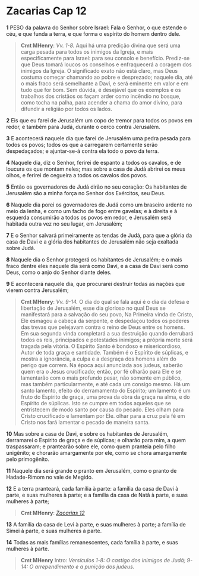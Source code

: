 # Zacarias Cap 12

**1** 	PESO da palavra do Senhor sobre Israel: Fala o Senhor, o que estende o céu, e que funda a terra, e que forma o espírito do homem dentro dele.

> **Cmt MHenry**: *Vv. 1-8.* Aqui há uma predição divina que será uma carga pesada para todos os inimigos da Igreja, e mais especificamente para Israel: para seu consolo e benefício. Prediz-se que Deus tomará loucos os conselhos e enfraquecerá a coragem dos inimigos da Igreja. O significado exato não está claro, mas Deus costuma começar chamando ao pobre e desprezado; naquele dia, até o mais fraco será semelhante a Davi, e será eminente em valor e em tudo que for bom. Sem dúvida, é desejável que os exemplos e os trabalhos dos cristãos os façam arder como incêndio no bosque, como tocha na palha, para acender a chama do amor divino, para difundir a religião por todos os lados.

**2** 	Eis que eu farei de Jerusalém um copo de tremor para todos os povos em redor, e também para Judá, durante o cerco contra Jerusalém.

**3** 	E acontecerá naquele dia que farei de Jerusalém uma pedra pesada para todos os povos; todos os que a carregarem certamente serão despedaçados; e ajuntar-se-á contra ela todo o povo da terra.

**4** 	Naquele dia, diz o Senhor, ferirei de espanto a todos os cavalos, e de loucura os que montam neles; mas sobre a casa de Judá abrirei os meus olhos, e ferirei de cegueira a todos os cavalos dos povos.

**5** 	Então os governadores de Judá dirão no seu coração: Os habitantes de Jerusalém são a minha força no Senhor dos Exércitos, seu Deus.

**6** 	Naquele dia porei os governadores de Judá como um braseiro ardente no meio da lenha, e como um facho de fogo entre gavelas; e à direita e à esquerda consumirão a todos os povos em redor, e Jerusalém será habitada outra vez no seu lugar, em Jerusalém;

**7** 	E o Senhor salvará primeiramente as tendas de Judá, para que a glória da casa de Davi e a glória dos habitantes de Jerusalém não seja exaltada sobre Judá.

**8** 	Naquele dia o Senhor protegerá os habitantes de Jerusalém; e o mais fraco dentre eles naquele dia será como Davi, e a casa de Davi será como Deus, como o anjo do Senhor diante deles.

**9** 	E acontecerá naquele dia, que procurarei destruir todas as nações que vierem contra Jerusalém;

> **Cmt MHenry**: *Vv. 9-14.* O dia do qual se fala aqui é o dia da defesa e libertação de Jerusalém, esse dia glorioso no qual Deus se manifestará para a salvação do seu povo, Na Primeira vinda de Cristo, Ele esmagou a cabeça da serpente, e despedaçou todos os poderes das trevas que pelejavam contra o reino de Deus entre os homens. Em sua segunda vinda completará a sua destruição quando derrubará todos os reis, principados e potestades inimigos; a própria morte será tragada pela vitória. O Espírito Santo é bondoso e misericordioso, Autor de toda graça e santidade. Também é o Espírito de súplicas, e mostra a ignorância, a culpa e a desgraça dos homens além do perigo que correm. Na época aqui anunciada aos judeus, saberão quem era o Jesus crucificado; então, por fé olharão para Ele e se lamentarão com o mais profundo pesar, não somente em público, mas também particularmente, e até cada um consigo mesmo. Há um santo lamento, efeito do derramamento do Espírito; um lamento é um fruto do Espírito de graça, uma prova da obra da graça na alma, e do Espírito de súplicas. Isto se cumpre em todos aqueles que se entristecem de modo santo por causa do pecado. Eles olham para Cristo crucificado e lamentam por Ele. olhar para a cruz pela fé em Cristo nos fará lamentar o pecado de maneira santa.

**10** 	Mas sobre a casa de Davi, e sobre os habitantes de Jerusalém, derramarei o Espírito de graça e de súplicas; e olharão para mim, a quem traspassaram; e prantearão sobre ele, como quem pranteia pelo filho unigênito; e chorarão amargamente por ele, como se chora amargamente pelo primogênito.

**11** 	Naquele dia será grande o pranto em Jerusalém, como o pranto de Hadade-Rimom no vale de Megido.

**12** 	E a terra pranteará, cada família à parte: a família da casa de Davi à parte, e suas mulheres à parte; e a família da casa de Natã à parte, e suas mulheres à parte;

> **Cmt MHenry**: *[Zacarias 12](../38A-Zc/12.md#0)*

**13** 	A família da casa de Levi à parte, e suas mulheres à parte; a família de Simei à parte, e suas mulheres à parte.

**14** 	Todas as mais famílias remanescentes, cada família à parte, e suas mulheres à parte.


> **Cmt MHenry** Intro: *Versículos 1-8: O castigo dos inimigos de Judá; 9-14: O arrependimento e a punição dos judeus.*